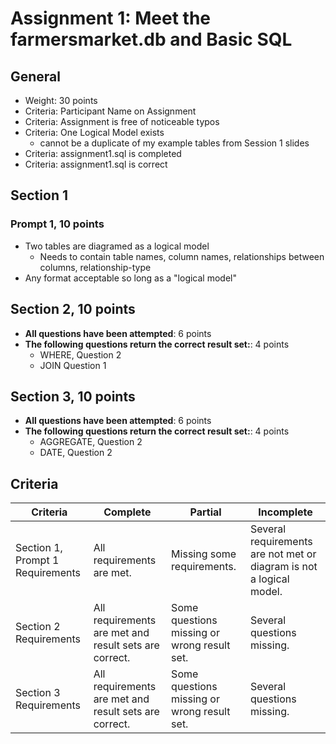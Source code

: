 # Assignment 1: Meet the farmersmarket.db and Basic SQL

## General
  - Weight: 30 points
  - Criteria: Participant Name on Assignment
  - Criteria: Assignment is free of noticeable typos
  - Criteria: One Logical Model exists
    - cannot be a duplicate of my example tables from Session 1 slides
  - Criteria: assignment1.sql is completed
  - Criteria: assignment1.sql is correct

## Section 1

### Prompt 1, 10 points
- Two tables are diagramed as a logical model
  - Needs to contain table names, column names, relationships between columns, relationship-type
- Any format acceptable so long as a "logical model"

## Section 2, 10 points
- **All questions have been attempted**: 6 points
- **The following questions return the correct result set:**: 4 points
  - WHERE, Question 2
  - JOIN Question 1

## Section 3, 10 points
- **All questions have been attempted**: 6 points
- **The following questions return the correct result set:**: 4 points
  - AGGREGATE, Question 2
  - DATE, Question 2

## Criteria

|Criteria|Complete|Partial|Incomplete|
|--------|----|----|----|
|Section 1, Prompt 1 Requirements|All requirements are met.|Missing some requirements.|Several requirements are not met or diagram is not a logical model.|
|Section 2 Requirements|All requirements are met and result sets are correct.|Some questions missing or wrong result set.|Several questions missing.|
|Section 3 Requirements|All requirements are met and result sets are correct.|Some questions missing or wrong result set.|Several questions missing.|